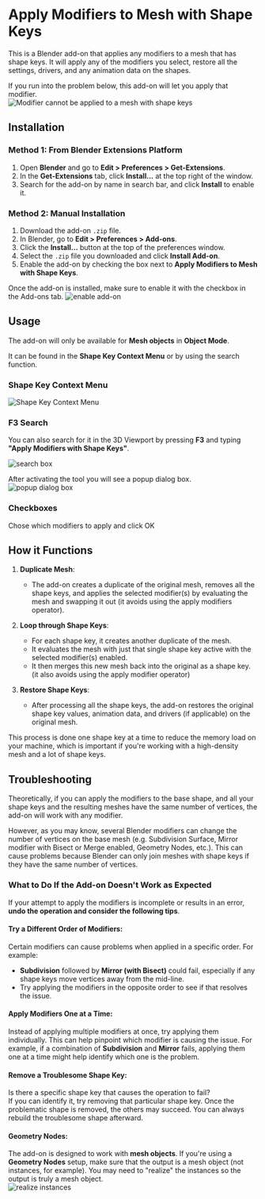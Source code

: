 # Apply Modifiers to Mesh with Shape Keys

This is a Blender add-on that applies any modifiers to a mesh that has shape keys. It will apply any of the modifiers you select, restore all the settings, drivers, and any animation data on the shapes.

If you run into the problem below, this add-on will let you apply that modifier.  
![Modifier cannot be applied to a mesh with shape keys](images/cant-apply.png)

## Installation

### Method 1: From Blender Extensions Platform

1. Open **Blender** and go to **Edit > Preferences > Get-Extensions**.
2. In the **Get-Extensions** tab, click **Install...** at the top right of the window.
3. Search for the add-on by name in search bar, and click **Install** to enable it.

### Method 2: Manual Installation

1. Download the add-on `.zip` file.
2. In Blender, go to **Edit > Preferences > Add-ons**.
3. Click the **Install...** button at the top of the preferences window.
4. Select the `.zip` file you downloaded and click **Install Add-on**.
5. Enable the add-on by checking the box next to **Apply Modifiers to Mesh with Shape Keys**.

Once the add-on is installed, make sure to enable it with the checkbox in the Add-ons tab.
![enable add-on](images/enable-add-on.png)

## Usage

The add-on will only be available for **Mesh objects** in **Object Mode**.

It can be found in the **Shape Key Context Menu** or by using the search function.

### Shape Key Context Menu

![Shape Key Context Menu](images/context-menu.png)



### F3 Search
You can also search for it in the 3D Viewport by pressing **F3** and typing **"Apply Modifiers with Shape Keys"**.

![search box](images/f3-search.png)  

After activating the tool you will see a popup dialog box.  
![popup dialog box](images/popup-dialog-box.png)


### Checkboxes

Chose which modifiers to apply and click OK


## How it Functions

1. **Duplicate Mesh**:  
    - The add-on creates a duplicate of the original mesh, removes all the shape keys, and applies the selected modifier(s) by evaluating the mesh and swapping it out (it avoids using the apply modifiers operator).

2. **Loop through Shape Keys**:  
    - For each shape key, it creates another duplicate of the mesh.
    - It evaluates the mesh with just that single shape key active with the selected modifier(s) enabled.
    - It then merges this new mesh back into the original as a shape key.
    (it also avoids using the apply modifier operator)

3. **Restore Shape Keys**:  
    - After processing all the shape keys, the add-on restores the original shape key values, animation data, and drivers (if applicable) on the original mesh.

This process is done one shape key at a time to reduce the memory load on your machine, which is important if you're working with a high-density mesh and a lot of shape keys.

## Troubleshooting

Theoretically, if you can apply the modifiers to the base shape, and all your shape keys and the resulting meshes have the same number of vertices, the add-on will work with any modifier.

However, as you may know, several Blender modifiers can change the number of vertices on the base mesh (e.g. Subdivision Surface, Mirror modifier with Bisect or Merge enabled, Geometry Nodes, etc.). This can cause problems because Blender can only join meshes with shape keys if they have the same number of vertices.

### What to Do If the Add-on Doesn't Work as Expected

If your attempt to apply the modifiers is incomplete or results in an error, **undo the operation and consider the following tips**.

#### Try a Different Order of Modifiers:
Certain modifiers can cause problems when applied in a specific order. For example:
- **Subdivision** followed by **Mirror (with Bisect)** could fail, especially if any shape keys move vertices away from the mid-line.
- Try applying the modifiers in the opposite order to see if that resolves the issue.

#### Apply Modifiers One at a Time:
Instead of applying multiple modifiers at once, try applying them individually. This can help pinpoint which modifier is causing the issue. For example, if a combination of **Subdivision** and **Mirror** fails, applying them one at a time might help identify which one is the problem.

#### Remove a Troublesome Shape Key:
Is there a specific shape key that causes the operation to fail?  
If you can identify it, try removing that particular shape key. Once the problematic shape is removed, the others may succeed. You can always rebuild the troublesome shape afterward.

#### Geometry Nodes:
The add-on is designed to work with **mesh objects**. If you're using a **Geometry Nodes** setup, make sure that the output is a mesh object (not instances, for example). You may need to "realize" the instances so the output is truly a mesh object.  
![realize instances](images/realize-instances.png)


